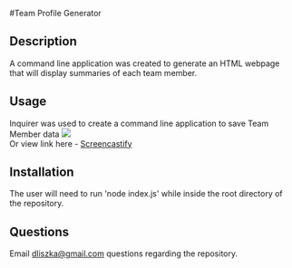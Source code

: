 #Team Profile Generator

## Description
A command line application was created to generate an HTML webpage that will display summaries of each team member. 

## Usage
Inquirer was used to create a command line application to save Team Member data 
  <img src="utils/Team_Profile_Generator.gif"><br>
  Or view link here - [Screencastify](https://drive.google.com/file/d/1nMVajxSXfsn5BmpCLVI7N76kdgzrTTp3/view)

## Installation
The user will need to run 'node index.js' while inside the root directory of the repository.

## Questions
Email dliszka@gmail.com questions regarding the repository.
